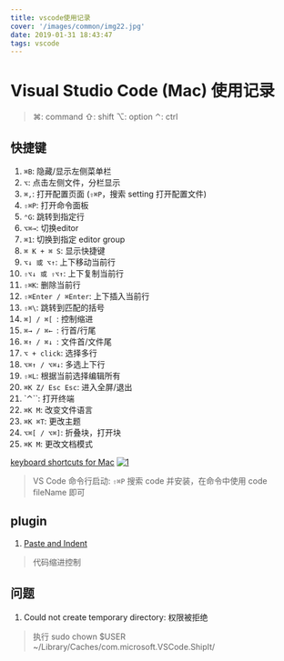 ```yaml
---
title: vscode使用记录
cover: '/images/common/img22.jpg'
date: 2019-01-31 18:43:47
tags: vscode
---
```


# Visual Studio Code (Mac) 使用记录

> ⌘: command
> ⇧: shift
> ⌥: option
> ⌃: ctrl

## 快捷键
1. `⌘B`: 隐藏/显示左侧菜单栏
2. `⌥`: 点击左侧文件，分栏显示
3. `⌘,`: 打开配置页面 (`⇧⌘P`，搜索 setting 打开配置文件)
4. `⇧⌘P`: 打开命令面板
5. `⌃G`: 跳转到指定行
6. `⌥⌘→`: 切换editor
7. `⌘1`: 切换到指定 editor group
8. `⌘ K + ⌘ S`: 显示快捷键
9. `⌥↓ 或 ⌥↑`: 上下移动当前行
10. `⇧⌥↓ 或 ⇧⌥↑`: 上下复制当前行
11. `⇧⌘K`: 删除当前行
12. `⇧⌘Enter / ⌘Enter`: 上下插入当前行
13. `⇧⌘\`: 跳转到匹配的括号
14.  `⌘] / ⌘[ `: 控制缩进
15.  `⌘→ / ⌘← `: 行首/行尾
16.  `⌘↑ / ⌘↓ `: 文件首/文件尾
17.  `⌥ + click`: 选择多行
18.  `⌥⌘↑ / ⌥⌘↓`: 多选上下行
19.  `⇧⌘L`: 根据当前选择编辑所有
20.  `⌘K Z/ Esc Esc`: 进入全屏/退出
21.  `⌃``: 打开终端
22.  `⌘K M`: 改变文件语言
23.  `⌘K ⌘T`: 更改主题
24.  `⌥⌘[ / ⌥⌘]`: 折叠块，打开块
25.  `⌘K M`: 更改文档模式

[keyboard shortcuts for Mac](https://code.visualstudio.com/shortcuts/keyboard-shortcuts-macos.pdf)
<a href="/images/22/1.png" data-lightbox="img1">
  ![1](/images/22/1.png)
</a>

> VS Code 命令行启动:
> `⇧⌘P` 搜索 code 并安装，在命令中使用 code fileName 即可 

## plugin

1. [Paste and Indent](https://marketplace.visualstudio.com/items?itemName=Rubymaniac.vscode-paste-and-indent)
> 代码缩进控制

## 问题

1. Could not create temporary directory: 权限被拒绝
> 执行 sudo chown $USER ~/Library/Caches/com.microsoft.VSCode.ShipIt/